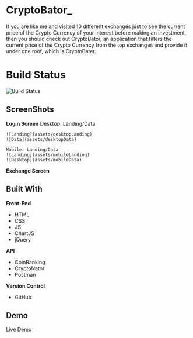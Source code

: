 # CryptoBator_

If you are like me and visited 10 different exchanges just to see the current price of the Crypto Currency of your interest before making an investment, then you should check out CryptoBator, an application that filters the current price of the Crypto Currency from the top exchanges and provide it under one roof, which is CryptoBater. 


# Build Status

![Build Status](https://travis-ci.org/thinkful-c11/book-thing.io.svg?branch=master)

## ScreenShots
**Login Screen**
    Desktop: Landing/Data

    ![Landing](assets/desktopLanding)
    ![Data](assets/desktopData)

    Mobile: Landing/Data
    ![Landing](assets/mobileLanding)
    ![Desktop](assets/mobileData)
    

**Exchange Screen**

## Built With

**Front-End**
-	HTML
-	CSS
-	JS
-	ChartJS
-	jQuery


**API**
-	CoinRanking
-	CryptoNator
-   Postman

**Version Control**
-   GitHub

## Demo

[Live Demo](https://djrockstar.github.io/CryptoBater)

